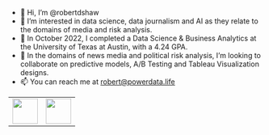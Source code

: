 - 👋 Hi, I’m @robertdshaw
- 👀 I’m interested in data science, data journalism and AI as they relate to the domains of media and risk analysis.
- 🌱 In October 2022, I completed a Data Science & Business Analytics at the University of Texas at Austin, with a 4.24 GPA.
- 💞️ In the domains of news media and political risk analysis, I’m looking to collaborate on predictive models, A/B Testing and Tableau Visualization designs.
- 📫 You can reach me at robert@powerdata.life

<!---
robertdshaw/robertdshaw is a ✨ special ✨ repository because its `README.md` (this file) appears on your GitHub profile.
You can click the Preview link to take a look at your changes.--->

<!---<img src="https://github-readme-stats.vercel.app/api/top-langs?username=robertdshaw&layout=compact"/>--->
<table>
    <tbody>
        <tr>
            <td><a href="[https://medium.com/@robert_32129]">
            <img height="50" src="https://cdn4.iconfinder.com/data/icons/social-media-flat-color/512/medium_flat_color-64.png" />
            </a></td>
            <td><a href="https://www.linkedin.com/in/robdshaw/">
            <img height="50" src="https://cdn1.iconfinder.com/data/icons/logotypes/32/circle-linkedin-256.png" />
            </a></td>
        </tr>
    </tbody>
</table>
